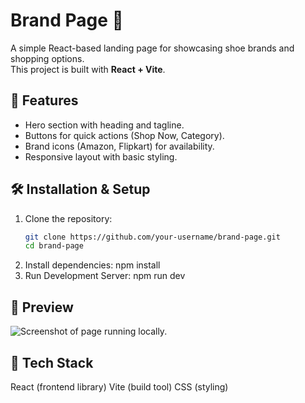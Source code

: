 # Brand Page 👟

A simple React-based landing page for showcasing shoe brands and shopping options.  
This project is built with **React + Vite**.

## 🚀 Features
- Hero section with heading and tagline.
- Buttons for quick actions (Shop Now, Category).
- Brand icons (Amazon, Flipkart) for availability.
- Responsive layout with basic styling.

## 🛠️ Installation & Setup

1. Clone the repository:
   ```bash
   git clone https://github.com/your-username/brand-page.git
   cd brand-page
2. Install dependencies:
   npm install
3. Run Development Server:
   npm run dev

## 📸 Preview
   ![Screenshot of page running locally.](image-2.png)

## 📌 Tech Stack

React (frontend library)
Vite (build tool)
CSS (styling)
